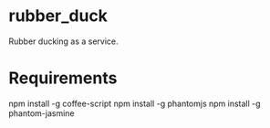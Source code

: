 rubber_duck
===========

Rubber ducking as a service.


Requirements
============

npm install -g coffee-script
npm install -g phantomjs
npm install -g phantom-jasmine

